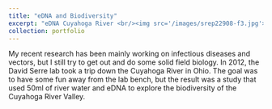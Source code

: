 ```yaml
---
title: "eDNA and Biodiversity"
excerpt: "eDNA Cuyahoga River <br/><img src='/images/srep22908-f3.jpg'>"
collection: portfolio
---
```

My recent research has been mainly working on infectious diseases and vectors, but I still try to get out and do some solid field biology. In 2012, the David Serre lab took a trip down the Cuyahoga River in Ohio. The goal was to have some fun away from the lab bench, but the result was a study that used 50ml of river water and eDNA to explore the biodiversity of the Cuyahoga River Valley.
